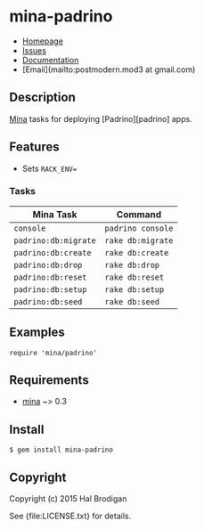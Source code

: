 # mina-padrino

* [Homepage](https://github.com/postmodern/mina-padrino#readme)
* [Issues](https://github.com/postmodern/mina-padrino/issues)
* [Documentation](http://rubydoc.info/gems/mina-padrino/frames)
* [Email](mailto:postmodern.mod3 at gmail.com)

## Description

[Mina][mina] tasks for deploying [Padrino][padrino] apps.

## Features

* Sets `RACK_ENV=`

### Tasks

Mina Task                | Command
-------------------------|-----------------
`console`                | `padrino console`
`padrino:db:migrate`     | `rake db:migrate`
`padrino:db:create`      | `rake db:create`
`padrino:db:drop`        | `rake db:drop`
`padrino:db:reset`       | `rake db:reset`
`padrino:db:setup`       | `rake db:setup`
`padrino:db:seed`        | `rake db:seed`

## Examples

    require 'mina/padrino'

## Requirements

* [mina] ~> 0.3

## Install

    $ gem install mina-padrino

## Copyright

Copyright (c) 2015 Hal Brodigan

See {file:LICENSE.txt} for details.

[mina]: http://mina-deploy.github.io/mina/
